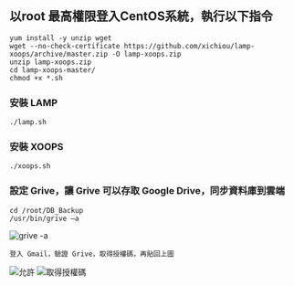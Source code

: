 ## 以root 最高權限登入CentOS系統，執行以下指令

    yum install -y unzip wget
    wget --no-check-certificate https://github.com/xichiou/lamp-xoops/archive/master.zip -O lamp-xoops.zip
    unzip lamp-xoops.zip
    cd lamp-xoops-master/
    chmod +x *.sh

### 安裝 LAMP

    ./lamp.sh

### 安裝 XOOPS

    ./xoops.sh

### 設定 Grive，讓 Grive 可以存取 Google Drive，同步資料庫到雲端

    cd /root/DB_Backup
    /usr/bin/grive –a

![grive -a](https://github.com/xichiou/lamp-xoops/blob/master/images/grive_auth.png)
    
    登入 Gmail，驗證 Grive，取得授權碼，再貼回上圖 
    
![允許](https://github.com/xichiou/lamp-xoops/blob/master/images/grive_auth.png)
![取得授權碼](https://github.com/xichiou/lamp-xoops/blob/master/images/grive_auth-2.png)


